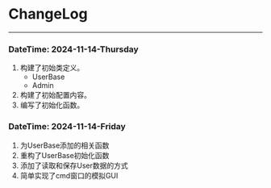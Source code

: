 # ChangeLog 

---

### DateTime: 2024-11-14-Thursday

1. 构建了初始类定义。 
   * UserBase
   * Admin
2. 构建了初始配置内容。
3. 编写了初始化函数。

### DateTime: 2024-11-14-Friday

1. 为UserBase添加的相关函数
2. 重构了UserBase初始化函数
3. 添加了读取和保存User数据的方式
4. 简单实现了cmd窗口的模拟GUI